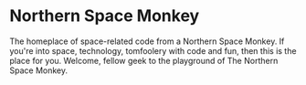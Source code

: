 # Northern Space Monkey

The homeplace of space-related code from a Northern Space Monkey. If you're into space, technology, tomfoolery with code and fun, then this is the place for you. Welcome, fellow geek to the playground of The Northern Space Monkey.
